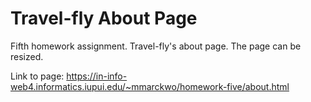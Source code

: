 # Travel-fly About Page

Fifth homework assignment.
Travel-fly's about page. The page can be resized.

Link to page:
https://in-info-web4.informatics.iupui.edu/~mmarckwo/homework-five/about.html
